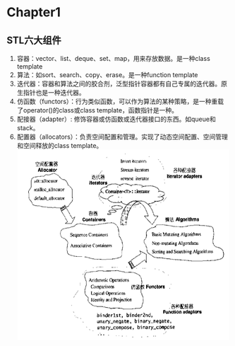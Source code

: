 # Chapter1
## **STL六大组件**  
1. 容器：vector、list、deque、set、map，用来存放数据。是一种class template  
2. 算法：如sort、search、copy、erase。是一种function template
3. 迭代器：容器和算法之间的胶合剂，泛型指针容器都有自己专属的迭代器。原生指针也是一种迭代器。
4. 仿函数（functors）：行为类似函数，可以作为算法的某种策略，是一种重载了operator()的class或class template，函数指针是一种。
5. 配接器（adapter）: 修饰容器或仿函数或迭代器接口的东西。如queue和stack。
6. 配置器（allocators）：负责空间配置和管理。实现了动态空间配置、空间管理和空间释放的class template。
![](https://raw.githubusercontent.com/AntonyChan818/STL/master/image/img1_1.png)


